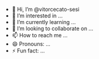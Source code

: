 - 👋 Hi, I’m @vitorcecato-sesi
- 👀 I’m interested in ...
- 🌱 I’m currently learning ...
- 💞️ I’m looking to collaborate on ...
- 📫 How to reach me ...
- 😄 Pronouns: ...
- ⚡ Fun fact: ...

<!---
vitorcecato-sesi/vitorcecato-sesi is a ✨ special ✨ repository because its `README.md` (this file) appears on your GitHub profile.
You can click the Preview link to take a look at your changes.
--->
